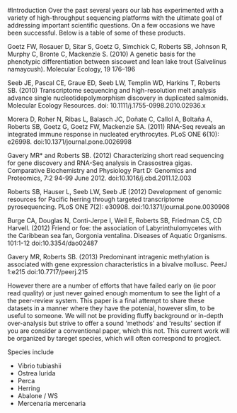 #Introduction
  Over the past several years our lab has experimented with a variety of high-throughput sequencing platforms with the ultimate goal of addressing important scientific questions. On a few occasions we have been successful. Below is a table of some of these products.
  
Goetz FW, Rosauer D, Sitar S, Goetz G, Simchick C, Roberts SB, Johnson R, Murphy C, Bronte C, Mackenzie S. (2010) A genetic basis for the phenotypic differentiation between siscowet and lean lake trout (Salvelinus namaycush). Molecular Ecology, 19 176–196

Seeb JE, Pascal CE, Graue ED, Seeb LW, Templin WD, Harkins T, Roberts SB. (2010) Transcriptome sequencing and high-resolution melt analysis advance single nucleotidepolymorphism discovery in duplicated salmonids. Molecular Ecology Resources. doi: 10.1111/j.1755-0998.2010.02936.x

Morera D, Roher N, Ribas L, Balasch JC, Doñate C, Callol A, Boltaña A, Roberts SB, Goetz G, Goetz FW, Mackenzie SA. (2011) RNA-Seq reveals an integrated immune response in nucleated erythrocytes. PLoS ONE 6(10): e26998. doi:10.1371/journal.pone.0026998

Gavery MR* and Roberts SB. (2012) Characterizing short read sequencing for gene discovery and RNA-Seq analysis in Crassostrea gigas. Comparative Biochemistry and Physiology Part D: Genomics and Proteomics, 7:2 94-99 June 2012. doi:10.1016/j.cbd.2011.12.003

Roberts SB, Hauser L, Seeb LW, Seeb JE (2012) Development of genomic resources for Pacific herring through targeted transcriptome pyrosequencing. PLoS ONE 7(2): e30908. doi:10.1371/journal.pone.0030908

  Burge CA, Douglas N, Conti-Jerpe I, Weil E, Roberts SB, Friedman CS, CD Harvell. (2012) Friend or foe: the association of Labyrinthulomycetes with the Caribbean sea fan, Gorgonia ventalina. Diseases of Aquatic Organisms. 101:1-12 doi:10.3354/dao02487
  
  Gavery MR, Roberts SB. (2013) Predominant intragenic methylation is associated with gene expression characteristics in a bivalve mollusc. PeerJ 1:e215 doi:10.7717/peerj.215
  
  
  However there are a number of efforts that have failed early on (ie poor read quality) or just never gained enough momentum to see the light of a the peer-review system. This paper is a final attempt to share these datasets in a manner where they have the potenial, however slim, to be useful to someone. We will not be providing fluffy background or in-depth over-analysis but strive to offer a sound 'methods' and 'results' section if you are consider a conventional paper, which this not. This current work will be organized by tareget species, which will often correspond to progject.
  
  
  Species include  
  - Vibrio tubiashii  
  - Ostrea lurida  
  - Perca  
  - Herring  
  - Abalone / WS  
  - Mercenaria mercenaria
  
  